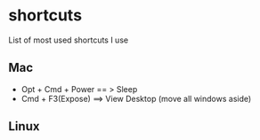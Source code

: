 # shortcuts
List of most used shortcuts I use


## Mac
 * Opt + Cmd + Power == >  Sleep
 * Cmd + F3(Expose) ==> View Desktop (move all windows aside)


## Linux 
